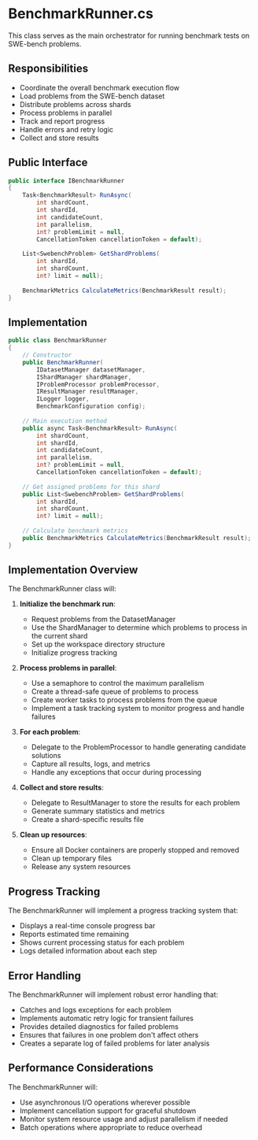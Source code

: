 # BenchmarkRunner.cs

This class serves as the main orchestrator for running benchmark tests on SWE-bench problems.

## Responsibilities

- Coordinate the overall benchmark execution flow
- Load problems from the SWE-bench dataset
- Distribute problems across shards
- Process problems in parallel
- Track and report progress
- Handle errors and retry logic
- Collect and store results

## Public Interface

```csharp
public interface IBenchmarkRunner
{
    Task<BenchmarkResult> RunAsync(
        int shardCount,
        int shardId,
        int candidateCount,
        int parallelism,
        int? problemLimit = null,
        CancellationToken cancellationToken = default);
        
    List<SwebenchProblem> GetShardProblems(
        int shardId, 
        int shardCount, 
        int? limit = null);
        
    BenchmarkMetrics CalculateMetrics(BenchmarkResult result);
}
```

## Implementation

```csharp
public class BenchmarkRunner
{
    // Constructor
    public BenchmarkRunner(
        IDatasetManager datasetManager,
        IShardManager shardManager,
        IProblemProcessor problemProcessor,
        IResultManager resultManager,
        ILogger logger,
        BenchmarkConfiguration config);
    
    // Main execution method
    public async Task<BenchmarkResult> RunAsync(
        int shardCount,
        int shardId,
        int candidateCount,
        int parallelism,
        int? problemLimit = null,
        CancellationToken cancellationToken = default);
        
    // Get assigned problems for this shard
    public List<SwebenchProblem> GetShardProblems(
        int shardId, 
        int shardCount, 
        int? limit = null);
        
    // Calculate benchmark metrics
    public BenchmarkMetrics CalculateMetrics(BenchmarkResult result);
}
```

## Implementation Overview

The BenchmarkRunner class will:

1. **Initialize the benchmark run**:
   - Request problems from the DatasetManager
   - Use the ShardManager to determine which problems to process in the current shard
   - Set up the workspace directory structure
   - Initialize progress tracking

2. **Process problems in parallel**:
   - Use a semaphore to control the maximum parallelism
   - Create a thread-safe queue of problems to process
   - Create worker tasks to process problems from the queue
   - Implement a task tracking system to monitor progress and handle failures

3. **For each problem**:
   - Delegate to the ProblemProcessor to handle generating candidate solutions
   - Capture all results, logs, and metrics
   - Handle any exceptions that occur during processing

4. **Collect and store results**:
   - Delegate to ResultManager to store the results for each problem
   - Generate summary statistics and metrics
   - Create a shard-specific results file

5. **Clean up resources**:
   - Ensure all Docker containers are properly stopped and removed
   - Clean up temporary files
   - Release any system resources

## Progress Tracking

The BenchmarkRunner will implement a progress tracking system that:
- Displays a real-time console progress bar
- Reports estimated time remaining
- Shows current processing status for each problem
- Logs detailed information about each step

## Error Handling

The BenchmarkRunner will implement robust error handling that:
- Catches and logs exceptions for each problem
- Implements automatic retry logic for transient failures
- Provides detailed diagnostics for failed problems
- Ensures that failures in one problem don't affect others
- Creates a separate log of failed problems for later analysis

## Performance Considerations

The BenchmarkRunner will:
- Use asynchronous I/O operations wherever possible
- Implement cancellation support for graceful shutdown
- Monitor system resource usage and adjust parallelism if needed
- Batch operations where appropriate to reduce overhead